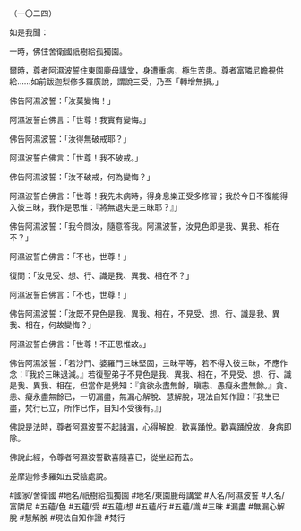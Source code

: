 （一〇二四）

如是我聞：

一時，佛住舍衛國祇樹給孤獨園。

爾時，尊者阿濕波誓住東園鹿母講堂，身遭重病，極生苦患。尊者富隣尼瞻視供給……如前跋迦梨修多羅廣說，謂說三受，乃至「轉增無損。」

佛告阿濕波誓：「汝莫變悔！」

阿濕波誓白佛言：「世尊！我實有變悔。」

佛告阿濕波誓：「汝得無破戒耶？」

阿濕波誓白佛言：「世尊！我不破戒。」

佛告阿濕波誓：「汝不破戒，何為變悔？」

阿濕波誓白佛言：「世尊！我先未病時，得身息樂正受多修習；我於今日不復能得入彼三昧，我作是思惟：『將無退失是三昧耶？』」

佛告阿濕波誓：「我今問汝，隨意答我。阿濕波誓，汝見色即是我、異我、相在不？」

阿濕波誓白佛言：「不也，世尊！」

復問：「汝見受、想、行、識是我、異我、相在不？」

阿濕波誓白佛言：「不也，世尊！」

佛告阿濕波誓：「汝既不見色是我、異我、相在，不見受、想、行、識是我、異我、相在，何故變悔？」

阿濕波誓白佛言：「世尊！不正思惟故。」

佛告阿濕波誓：「若沙門、婆羅門三昧堅固，三昧平等，若不得入彼三昧，不應作念：『我於三昧退減。』若復聖弟子不見色是我、異我、相在，不見受、想、行、識是我、異我、相在，但當作是覺知：『貪欲永盡無餘，瞋恚、愚癡永盡無餘。』貪、恚、癡永盡無餘已，一切漏盡，無漏心解脫、慧解脫，現法自知作證：『我生已盡，梵行已立，所作已作，自知不受後有。』」

佛說是法時，尊者阿濕波誓不起諸漏，心得解脫，歡喜踊悅。歡喜踊悅故，身病即除。

佛說此經，令尊者阿濕波誓歡喜隨喜已，從坐起而去。

差摩迦修多羅如五受陰處說。

#國家/舍衛國
#地名/祇樹給孤獨園
#地名/東園鹿母講堂
#人名/阿濕波誓
#人名/富隣尼
#五蘊/色
#五蘊/受
#五蘊/想
#五蘊/行
#五蘊/識
#三昧
#漏盡
#無漏心解脫
#慧解脫
#現法自知作證
#梵行
